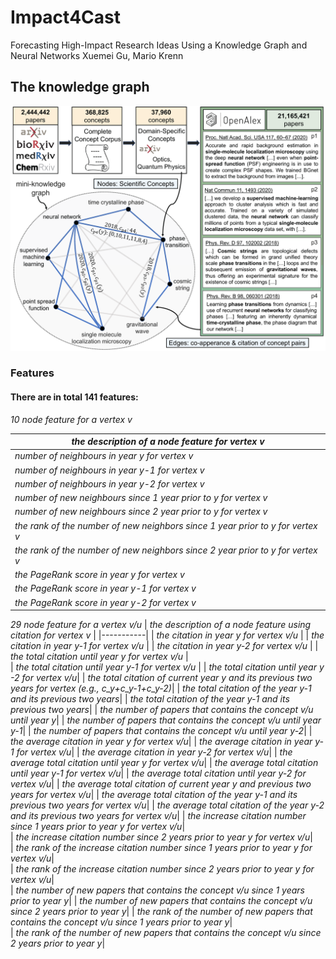 # Impact4Cast

Forecasting High-Impact Research Ideas Using a Knowledge Graph and Neural Networks
Xuemei Gu, Mario Krenn

## The knowledge graph
<img src="miscellaneous/Create_KnowledgeGraph.png" alt="workflow" width="700"/>

### Features
#### There are in total 141 features:

*10 node feature for a vertex v*

|  *the description of a node feature for vertex v*  | 
|-----------| 
| *number of neighbours in year y for vertex v* |
| *number of neighbours in year y-1 for vertex v* | 
| *number of neighbours in year y-2 for vertex v* | 
| *number of new neighbours since 1 year prior to y for vertex v* |   
| *number of new neighbours since 2 year prior to y for vertex v* | 
| *the rank of the number of new neighbors since 1 year prior to y for vertex v*|
| *the rank of the number of new neighbors since 2 year prior to y for vertex v*|
| *the PageRank score in year y for vertex v*|
| *the PageRank score in year y-1 for vertex v*|
| *the PageRank score in year y-2 for vertex v*|


*29 node feature for a vertex v/u*
|  *the description of a node feature using citation for vertex v*  | 
|-----------| 
| *the citation in year y for vertex v/u* |
| *the citation in year y-1 for vertex v/u* | 
| *the citation in year y-2 for vertex v/u* | 
| *the total citation until year y for vertex v/u* |   
| *the total citation until year y-1 for vertex v/u* | 
| *the total citation until year y -2 for vertex v/u*|
| *the total citation of current year y and its previous two years for vertex (e.g., c_y+c_y-1+c_y-2)*|
| *the total citation of the year y-1 and its previous two years*|
| *the total citation of the year y-1 and its previous two years*|
| *the number of papers that contains the concept v/u until year y*|
| *the number of papers that contains the concept v/u until year y-1*|
| *the number of papers that contains the concept v/u until year y-2*|
| *the average citation in year y for vertex v/u*| 
| *the average citation in year y-1 for vertex v/u*| 
| *the average citation in year y-2 for vertex v/u*| 
| *the average total citation until year y for vertex v/u*| 
| *the average total citation until year y-1 for vertex v/u*| 
| *the average total citation until year y-2 for vertex v/u*| 
| *the average total citation of current year y and previous two years for vertex v/u*| 
| *the average total citation of the year y-1 and its previous two years for vertex v/u*| 
| *the average total citation of the year y-2 and its previous two years for vertex v/u*| 
| *the increase citation number since 1 years prior to year y for vertex v/u*|   
| *the increase citation number since 2 years prior to year y for vertex v/u*|   
| *the rank of the increase citation number since 1 years prior to year y for vertex v/u*|  
| *the rank of the increase citation number since 2 years prior to year y for vertex v/u*|  
| *the number of new papers that contains the concept v/u since 1 years prior to year y*| 
| *the number of new papers that contains the concept v/u since 2 years prior to year y*| 
| *the rank of the number of new papers that contains the concept v/u since 1 years prior to year y*|  
| *the rank of the number of new papers that contains the concept v/u since 2 years prior to year y*|  

